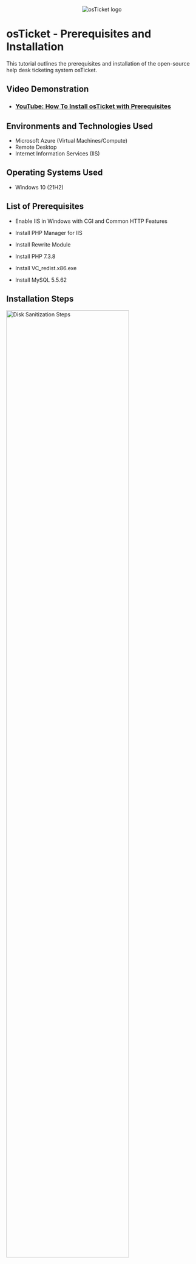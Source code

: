<p align="center">
<img src="https://i.imgur.com/Clzj7Xs.png" alt="osTicket logo"/>
</p>

<h1>osTicket - Prerequisites and Installation</h1>
This tutorial outlines the prerequisites and installation of the open-source help desk ticketing system osTicket.<br />


<h2>Video Demonstration</h2>

- ### [YouTube: How To Install osTicket with Prerequisites](https://youtu.be/f08AyZ0xp0M)

<h2>Environments and Technologies Used</h2>

- Microsoft Azure (Virtual Machines/Compute)
- Remote Desktop
- Internet Information Services (IIS)

<h2>Operating Systems Used </h2>

- Windows 10</b> (21H2)

<h2>List of Prerequisites</h2>

- Enable IIS in Windows with CGI and Common HTTP Features

- Install PHP Manager for IIS

- Install Rewrite Module 

- Install PHP 7.3.8 

- Install VC_redist.x86.exe 

- Install MySQL 5.5.62



<h2>Installation Steps</h2>

<p>
<img src="https://i.imgur.com/VUxl5Y5.png" height="80%" width="80%" alt="Disk Sanitization Steps"/>
  

</p>
<img src="https://i.imgur.com/rAHBTGG.png" height="80%" width="80%" alt="Disk Sanitization Steps"/>


<p>
To start the process of setting up this osTicket system. Enabling the Internet Information Service (IIS), CGI, and Common HTTP Features is an required step to initaite the installation files.
</p>
<br />

<p>
<img src="https://i.imgur.com/qmptDlC.png" height="80%" width="80%" alt="Disk Sanitization Steps"/>

</p>
<img src="https://i.imgur.com/kq511DH.png" height="80%" width="80%" alt="Disk Sanitization Steps"/>

<p>
The first installation is the PHP Manager for IIS. This allows users to configure various PHP settings, version management, and handler mapping within the IIS Manager interface. There are more features besides those previous mention. The second installation is the Rewrite Module. Overall, it helps in enhancing the flexibility and functionality of websites hosted on IIS servers.

  
</p>
<img src="https://i.imgur.com/GTSIaxY.png" height="80%" width="80%" alt="Disk Sanitization Steps"/>

</p>
<img src="https://i.imgur.com/LGEq4zh.png" height="80%" width="80%" alt="Disk Sanitization Steps"/>

<p>
These particular steps consist of creating the PHP folder on the C drive. By placing PHP files in this folder, user can easily access and manage them within the ticket system setup.


<br />

<p>
<img src="https://i.imgur.com/E1u1QjE.png" height="80%" width="80%" alt="Disk Sanitization Steps"/>

<p>
<img src="https://i.imgur.com/7zGPJyz.png" height="80%" width="80%" alt="Disk Sanitization Steps"/>

<p>
In this final prerequisite installation. The VC_redist or Visual C++ Redistributable is a set of runtime components required for running applications developed with the C++. This insures ticket system will be deployed, ensuring compatibility and proper functioning of the applcation. Installing MySQL allows users to create, read, update, and delete data in the database. MySQL also provides a reliable and scalable platform for storiing and retrieving data, enabling developers to build robust and dynamic web applications.
</p>
<br />
